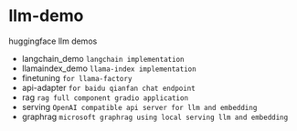 # llm-demo
huggingface llm demos

- langchain_demo `langchain implementation`
- llamaindex_demo `llama-index implementation`
- finetuning `for llama-factory`
- api-adapter `for baidu qianfan chat endpoint`
- rag `rag full component gradio application`
- serving `OpenAI compatible api server for llm and embedding`
- graphrag `microsoft graphrag using local serving llm and embedding`